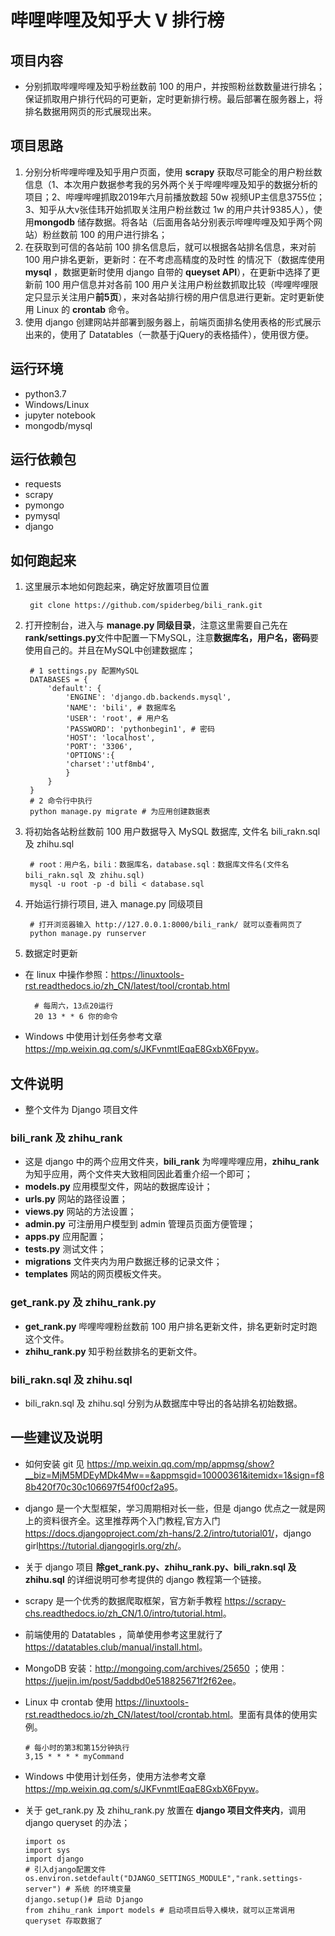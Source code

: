 # 哔哩哔哩及知乎大 V 排行榜
## 项目内容
* 分别抓取哔哩哔哩及知乎粉丝数前 100 的用户，并按照粉丝数数量进行排名；保证抓取用户排行代码的可更新，定时更新排行榜。最后部署在服务器上，将排名数据用网页的形式展现出来。
## 项目思路
1. 分别分析哔哩哔哩及知乎用户页面，使用 **scrapy** 获取尽可能全的用户粉丝数信息（1、本次用户数据参考我的另外两个关于哔哩哔哩及知乎的数据分析的项目；2、哔哩哔哩抓取2019年六月前播放数超 50w 视频UP主信息3755位；3、知乎从大v张佳玮开始抓取关注用户粉丝数过 1w 的用户共计9385人），使用**mongodb** 储存数据。将各站（后面用各站分别表示哔哩哔哩及知乎两个网站）粉丝数前 100 的用户进行排名；
2. 在获取到可信的各站前 100 排名信息后，就可以根据各站排名信息，来对前 100 用户排名更新，更新时：在不考虑高精度的及时性
的情况下（数据库使用 **mysql** ，数据更新时使用 django 自带的 **queyset API**），在更新中选择了更新前 100 用户信息并对各前 100 用户关注用户粉丝数抓取比较（哔哩哔哩限定只显示关注用户**前5页**），来对各站排行榜的用户信息进行更新。定时更新使用 Linux 的 **crontab** 命令。
3. 使用 django 创建网站并部署到服务器上，前端页面排名使用表格的形式展示出来的，使用了 Datatables（一款基于jQuery的表格插件），使用很方便。 
## 运行环境
* python3.7
* Windows/Linux
* jupyter notebook
* mongodb/mysql
## 运行依赖包
* requests
* scrapy
* pymongo
* pymysql
* django
## 如何跑起来
1. 这里展示本地如何跑起来，确定好放置项目位置

        git clone https://github.com/spiderbeg/bili_rank.git
2. 打开控制台，进入与 **manage.py 同级目录**，注意这里需要自己先在 **rank/settings.py**文件中配置一下MySQL，注意**数据库名，用户名，密码**要使用自己的。并且在MySQL中创建数据库；
        
        # 1 settings.py 配置MySQL
        DATABASES = {
            'default': {
                'ENGINE': 'django.db.backends.mysql',
                'NAME': 'bili', # 数据库名
                'USER': 'root', # 用户名
                'PASSWORD': 'pythonbegin1', # 密码
                'HOST': 'localhost',
                'PORT': '3306',
                'OPTIONS':{
                'charset':'utf8mb4',
                }
            }
        }
        # 2 命令行中执行
        python manage.py migrate # 为应用创建数据表
3. 将初始各站粉丝数前 100 用户数据导入 MySQL 数据库, 文件名 bili_rakn.sql 及 zhihu.sql

        # root：用户名，bili：数据库名，database.sql：数据库文件名(文件名 bili_rakn.sql 及 zhihu.sql)
        mysql -u root -p -d bili < database.sql
4. 开始运行排行项目, 进入 manage.py 同级项目
        
        # 打开浏览器输入 http://127.0.0.1:8000/bili_rank/ 就可以查看网页了
        python manage.py runserver
5. 数据定时更新
* 在 linux 中操作参照：<https://linuxtools-rst.readthedocs.io/zh_CN/latest/tool/crontab.html>

        # 每周六，13点20运行
        20 13 * * 6 你的命令
* Windows 中使用计划任务参考文章<https://mp.weixin.qq.com/s/JKFvnmtlEqaE8GxbX6Fpyw>。
        
## 文件说明
* 整个文件为 Django 项目文件
### bili_rank 及 zhihu_rank
* 这是 django 中的两个应用文件夹，**bili_rank** 为哔哩哔哩应用，**zhihu_rank** 为知乎应用，两个文件夹大致相同因此着重介绍一个即可；
* **models.py** 应用模型文件，网站的数据库设计；
* **urls.py** 网站的路径设置；
* **views.py** 网站的方法设置；
* **admin.py**  可注册用户模型到 admin 管理员页面方便管理；
* **apps.py** 应用配置；
* **tests.py** 测试文件；
* **migrations** 文件夹内为用户数据迁移的记录文件；
* **templates** 网站的网页模板文件夹。
### get_rank.py 及 zhihu_rank.py
* **get_rank.py** 哔哩哔哩粉丝数前 100 用户排名更新文件，排名更新时定时跑这个文件。
* **zhihu_rank.py** 知乎粉丝数排名的更新文件。
### bili_rakn.sql 及 zhihu.sql
* bili_rakn.sql 及 zhihu.sql 分别为从数据库中导出的各站排名初始数据。
## 一些建议及说明
* 如何安装 git 见 <https://mp.weixin.qq.com/mp/appmsg/show?__biz=MjM5MDEyMDk4Mw==&appmsgid=10000361&itemidx=1&sign=f88b420f70c30c106697f54f00cf2a95>。
* django 是一个大型框架，学习周期相对长一些，但是 django 优点之一就是网上的资料很齐全。这里推荐两个入门教程,官方入门<https://docs.djangoproject.com/zh-hans/2.2/intro/tutorial01/>，django girl<https://tutorial.djangogirls.org/zh/>。
* 关于 django 项目 **除get_rank.py、zhihu_rank.py、bili_rakn.sql 及 zhihu.sql** 的详细说明可参考提供的 django 教程第一个链接。 
* scrapy 是一个优秀的数据爬取框架，官方新手教程 <https://scrapy-chs.readthedocs.io/zh_CN/1.0/intro/tutorial.html>。
* 前端使用的 Datatables ，简单使用参考这里就行了 <https://datatables.club/manual/install.html>。 
* MongoDB 安装：<http://mongoing.com/archives/25650> ；使用：<https://juejin.im/post/5addbd0e518825671f2f62ee>。
* Linux 中 crontab 使用 <https://linuxtools-rst.readthedocs.io/zh_CN/latest/tool/crontab.html>。里面有具体的使用实例。
      
      # 每小时的第3和第15分钟执行
      3,15 * * * * myCommand 
* Windows 中使用计划任务，使用方法参考文章<https://mp.weixin.qq.com/s/JKFvnmtlEqaE8GxbX6Fpyw>。
      
* 关于 get_rank.py 及 zhihu_rank.py 放置在 **django 项目文件夹内**，调用 django queryset 的办法；
    
      import os 
      import sys
      import django
      # 引入django配置文件
      os.environ.setdefault("DJANGO_SETTINGS_MODULE","rank.settings-server") # 系统 的环境变量
      django.setup()# 启动 Django
      from zhihu_rank import models # 启动项目后导入模块，就可以正常调用 queryset 存取数据了
      
   



